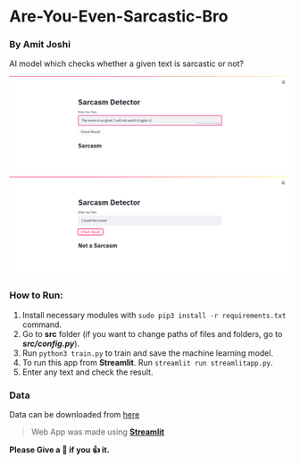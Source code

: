 # Are-You-Even-Sarcastic-Bro
### By Amit Joshi
AI model which checks whether a given text is sarcastic or not?

<img src="src/img/Screenshot1.jpg?raw=true" width="1000">
<img src="src/img/Screenshot2.jpg?raw=true" width="1000">

### How to Run:
1. Install necessary modules with `sudo pip3 install -r requirements.txt` command.
2. Go to __src__ folder (if you want to change paths of files and folders, go to _**src/config.py**_).
3. Run `python3 train.py` to train and save the machine learning model.
4. To run this app from **Streamlit**. Run `streamlit run streamlitapp.py`.
5. Enter any text and check the result.

### Data
Data can be downloaded from [here](https://www.kaggle.com/rmisra/news-headlines-dataset-for-sarcasm-detection)

> Web App was made using [__Streamlit__](https://www.streamlit.io/)

__Please Give a :star2: if you :+1: it.__
